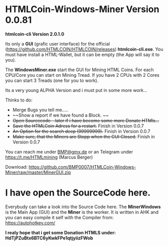 # HTMLCoin-Windows-Miner Version 0.0.81
**htmlcoin-cli Version 2.0.1.0**

Its only a **GUI** (grafic user interface) for the official (https://github.com/HTMLCOIN/HTMLCOIN/releases) **htmlcoin-cli.exe**.
You must have install a HTML-Wallet, but it can be empty (the App will say it to you). 

The **WindowsMiner.exe** start the GUI for Mining HTML Coins.
For each CPU/Core you can start on Mining Tread.
If you have 2 CPUs with 2 Cores you can start 3 Treads (one for you to work).

Its a very young ALPHA Version and i must put in some more work...

Thinks to do:

- Merge Bugs you tell me.....
- ~~Show a report if we have found a Block. ~~
- ~~Open Sourcecode - later if i have become some more Donate HTMls...~~
- ~~Save the HTMLCoin Adress for a restart.~~ Finish in Version 0.0.7
- ~~An Option for the search deep (99999999).~~ Finish in Version 0.0.7
- ~~Make sure, that the Miners are Stopp when the GUI Closed.~~ Finish in Version 0.0.7

You can reach me under BMP@gmx.de or an Telegram under https://t.me/HTMLmining (Marcus Berger)

Download: https://github.com/BMP0007/HTMLCoin-Windows-Miner/raw/master/MinerGUI.zip 

# I have open the SourceCode here.

Everybudy can take a look into the Source Code here. 
The **MinerWindows** is the Main App (GUI) and the **Miner** is the worker.
It is written in AHK and you can easy compile it self with the Compiler from: https://autohotkey.com/

**I realy hope that i get some Donation HTMLS under: HdTjPZuBtx6BTC6yKwkFPe1qtjyiizFWob**


